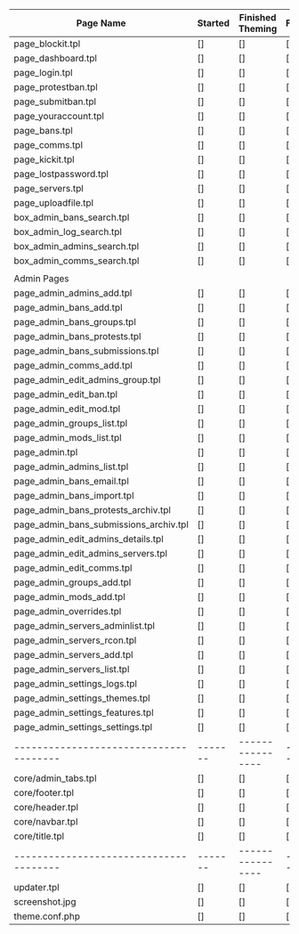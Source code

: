 | Page Name                              | Started | Finished Theming | Finished | Issues |
| -------------------------------------- | ------- | ---------------- | -------- | ------ |
| page_blockit.tpl                       | []      | []               | []       |        |
| page_dashboard.tpl                     | []      | []               | []       |        |
| page_login.tpl                         | []      | []               | []       |        |
| page_protestban.tpl                    | []      | []               | []       |        |
| page_submitban.tpl                     | []      | []               | []       |        |
| page_youraccount.tpl                   | []      | []               | []       |        |
| page_bans.tpl                          | []      | []               | []       |        |
| page_comms.tpl                         | []      | []               | []       |        |
| page_kickit.tpl                        | []      | []               | []       |        |
| page_lostpassword.tpl                  | []      | []               | []       |        |
| page_servers.tpl                       | []      | []               | []       |        |
| page_uploadfile.tpl                    | []      | []               | []       |        |
| box_admin_bans_search.tpl              | []      | []               | []       |        |
| box_admin_log_search.tpl               | []      | []               | []       |        |
| box_admin_admins_search.tpl            | []      | []               | []       |        |
| box_admin_comms_search.tpl             | []      | []               | []       |        |
|  |  |  |  |  |
| Admin Pages |  |  |  |  |
| page_admin_admins_add.tpl              | []      | []               | []       |        |
| page_admin_bans_add.tpl                | []      | []               | []       |        |
| page_admin_bans_groups.tpl             | []      | []               | []       |        |
| page_admin_bans_protests.tpl           | []      | []               | []       |        |
| page_admin_bans_submissions.tpl        | []      | []               | []       |        |
| page_admin_comms_add.tpl               | []      | []               | []       |        |
| page_admin_edit_admins_group.tpl       | []      | []               | []       |        |
| page_admin_edit_ban.tpl                | []      | []               | []       |        |
| page_admin_edit_mod.tpl                | []      | []               | []       |        |
| page_admin_groups_list.tpl             | []      | []               | []       |        |
| page_admin_mods_list.tpl               | []      | []               | []       |        |
| page_admin.tpl                         | []      | []               | []       |        |
| page_admin_admins_list.tpl             | []      | []               | []       |        |
| page_admin_bans_email.tpl              | []      | []               | []       |        |
| page_admin_bans_import.tpl             | []      | []               | []       |        |
| page_admin_bans_protests_archiv.tpl    | []      | []               | []       |        |
| page_admin_bans_submissions_archiv.tpl | []      | []               | []       |        |
| page_admin_edit_admins_details.tpl     | []      | []               | []       |        |
| page_admin_edit_admins_servers.tpl     | []      | []               | []       |        |
| page_admin_edit_comms.tpl              | []      | []               | []       |        |
| page_admin_groups_add.tpl              | []      | []               | []       |        |
| page_admin_mods_add.tpl                | []      | []               | []       |        |
| page_admin_overrides.tpl               | []      | []               | []       |        |
| page_admin_servers_adminlist.tpl       | []      | []               | []       |        |
| page_admin_servers_rcon.tpl            | []      | []               | []       |        |
| page_admin_servers_add.tpl             | []      | []               | []       |        |
| page_admin_servers_list.tpl            | []      | []               | []       |        |
| page_admin_settings_logs.tpl           | []      | []               | []       |        |
| page_admin_settings_themes.tpl         | []      | []               | []       |        |
| page_admin_settings_features.tpl       | []      | []               | []       |        |
| page_admin_settings_settings.tpl       | []      | []               | []       |        |
| -------------------------------------- | ------- | ---------------- | -------- | ------ |
| core/admin_tabs.tpl                    | []      | []               | []       |        |
| core/footer.tpl                        | []      | []               | []       |        |
| core/header.tpl                        | []      | []               | []       |        |
| core/navbar.tpl                        | []      | []               | []       |        |
| core/title.tpl                         | []      | []               | []       |        |
| -------------------------------------- | ------- | ---------------- | -------- | ------ |
| updater.tpl                            | []      | []               | []       |        |
| screenshot.jpg                         | []      | []               | []       |        |
| theme.conf.php                         | []      | []               | []       |        |

